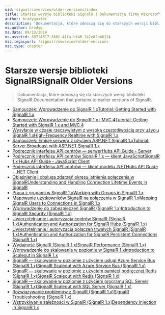 ```yaml
---
uid: signalr/overview/older-versions/index
title: Starsze wersje biblioteki SignalR | Dokumentacja firmy Microsoft
author: bradygaster
description: 'Dokumentacja, które odnoszą się do starszych wersji biblioteki SignalR.'
ms.author: bradyg
ms.date: 09/19/2014
ms.assetid: 607f4617-380f-41fa-bf46-147e82bb8124
msc.legacyurl: /signalr/overview/older-versions
msc.type: chapter
---
```

<a name="signalr-older-versions"></a><span data-ttu-id="baf33-103">Starsze wersje biblioteki SignalR</span><span class="sxs-lookup"><span data-stu-id="baf33-103">SignalR Older Versions</span></span>
====================
> <span data-ttu-id="baf33-104">Dokumentacja, które odnoszą się do starszych wersji biblioteki SignalR.</span><span class="sxs-lookup"><span data-stu-id="baf33-104">Documentation that pertains to earlier versions of SignalR.</span></span>


- [<span data-ttu-id="baf33-105">Samouczek: Wprowadzenie do SignalR 1.x</span><span class="sxs-lookup"><span data-stu-id="baf33-105">Tutorial: Getting Started with SignalR 1.x</span></span>](tutorial-getting-started-with-signalr.md)
- [<span data-ttu-id="baf33-106">Samouczek: Wprowadzenie do SignalR 1.x i MVC 4</span><span class="sxs-lookup"><span data-stu-id="baf33-106">Tutorial: Getting Started with SignalR 1.x and MVC 4</span></span>](tutorial-getting-started-with-signalr-and-mvc-4.md)
- [<span data-ttu-id="baf33-107">Wysyłanie w czasie rzeczywistym z wysoką częstotliwością przy użyciu SignalR 1.x</span><span class="sxs-lookup"><span data-stu-id="baf33-107">High-Frequency Realtime with SignalR 1.x</span></span>](tutorial-high-frequency-realtime-with-signalr.md)
- [<span data-ttu-id="baf33-108">Samouczek: Emisje serwera z użyciem ASP.NET SignalR 1.x</span><span class="sxs-lookup"><span data-stu-id="baf33-108">Tutorial: Server Broadcast with ASP.NET SignalR 1.x</span></span>](tutorial-server-broadcast-with-aspnet-signalr.md)
- [<span data-ttu-id="baf33-109">Podręcznik interfejsu API centrów — serwer</span><span class="sxs-lookup"><span data-stu-id="baf33-109">Hubs API Guide - Server</span></span>](signalr-1x-hubs-api-guide-server.md)
- [<span data-ttu-id="baf33-110">Podręcznik interfejsu API centrów SignalR 1.x — klient JavaScript</span><span class="sxs-lookup"><span data-stu-id="baf33-110">SignalR 1.x Hubs API Guide - JavaScript Client</span></span>](signalr-1x-hubs-api-guide-javascript-client.md)
- [<span data-ttu-id="baf33-111">Podręcznik interfejsu API centrów — klient modelu .NET</span><span class="sxs-lookup"><span data-stu-id="baf33-111">Hubs API Guide - .NET Client</span></span>](signalr-1x-hubs-api-guide-net-client.md)
- [<span data-ttu-id="baf33-112">Objaśnienie i obsługa zdarzeń okresu istnienia połączenia w SignalR</span><span class="sxs-lookup"><span data-stu-id="baf33-112">Understanding and Handling Connection Lifetime Events in SignalR</span></span>](handling-connection-lifetime-events.md)
- [<span data-ttu-id="baf33-113">Praca z grupami w SignalR 1.x</span><span class="sxs-lookup"><span data-stu-id="baf33-113">Working with Groups in SignalR 1.x</span></span>](working-with-groups.md)
- [<span data-ttu-id="baf33-114">Mapowanie użytkowników SignalR na połączenia w SignalR 1.x</span><span class="sxs-lookup"><span data-stu-id="baf33-114">Mapping SignalR Users to Connections in SignalR 1.x</span></span>](mapping-users-to-connections.md)
- [<span data-ttu-id="baf33-115">Wprowadzenie do zabezpieczeń SignalR (SignalR 1.x)</span><span class="sxs-lookup"><span data-stu-id="baf33-115">Introduction to SignalR Security (SignalR 1.x)</span></span>](introduction-to-security.md)
- [<span data-ttu-id="baf33-116">Uwierzytelnianie i autoryzacja centrów SignalR (SignalR 1.x)</span><span class="sxs-lookup"><span data-stu-id="baf33-116">Authentication and Authorization for SignalR Hubs (SignalR 1.x)</span></span>](hub-authorization.md)
- [<span data-ttu-id="baf33-117">Uwierzytelnianie i autoryzacja połączeń trwałych SignalR (SignalR 1.x)</span><span class="sxs-lookup"><span data-stu-id="baf33-117">Authentication and Authorization for SignalR Persistent Connections (SignalR 1.x)</span></span>](persistent-connection-authorization.md)
- [<span data-ttu-id="baf33-118">Wydajność SignalR (SignalR 1.x)</span><span class="sxs-lookup"><span data-stu-id="baf33-118">SignalR Performance (SignalR 1.x)</span></span>](signalr-performance.md)
- [<span data-ttu-id="baf33-119">Wprowadzenie do skalowania w poziomie w SignalR 1.x</span><span class="sxs-lookup"><span data-stu-id="baf33-119">Introduction to Scaleout in SignalR 1.x</span></span>](scaleout-in-signalr.md)
- [<span data-ttu-id="baf33-120">SignalR — skalowanie w poziomie z użyciem usługi Azure Service Bus (SignalR 1.x)</span><span class="sxs-lookup"><span data-stu-id="baf33-120">SignalR Scaleout with Azure Service Bus (SignalR 1.x)</span></span>](scaleout-with-windows-azure-service-bus.md)
- [<span data-ttu-id="baf33-121">SignalR — skalowanie w poziomie z użyciem pamięci podręcznej Redis (SignalR 1.x)</span><span class="sxs-lookup"><span data-stu-id="baf33-121">SignalR Scaleout with Redis (SignalR 1.x)</span></span>](scaleout-with-redis.md)
- [<span data-ttu-id="baf33-122">SignalR — skalowanie w poziomie z użyciem programu SQL Server (SignalR 1.x)</span><span class="sxs-lookup"><span data-stu-id="baf33-122">SignalR Scaleout with SQL Server (SignalR 1.x)</span></span>](scaleout-with-sql-server.md)
- [<span data-ttu-id="baf33-123">Rozwiązywanie problemów z SignalR (SignalR 1.x)</span><span class="sxs-lookup"><span data-stu-id="baf33-123">SignalR Troubleshooting (SignalR 1.x)</span></span>](troubleshooting.md)
- [<span data-ttu-id="baf33-124">Wstrzykiwanie zależności w SignalR (SignalR 1.x)</span><span class="sxs-lookup"><span data-stu-id="baf33-124">Dependency Injection in SignalR 1.x</span></span>](dependency-injection.md)
